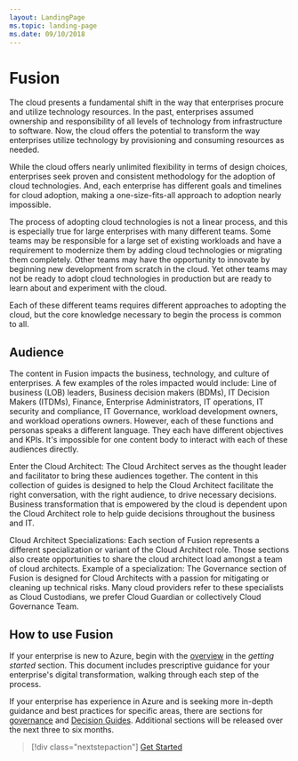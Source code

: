 ```yaml
---
layout: LandingPage
ms.topic: landing-page
ms.date: 09/10/2018
---
```


# Fusion

The cloud presents a fundamental shift in the way that enterprises procure and utilize technology resources. In the past, enterprises assumed ownership and responsibility of all levels of technology from infrastructure to software. Now, the cloud offers the potential to transform the way enterprises utilize technology by provisioning and consuming resources as needed.

While the cloud offers nearly unlimited flexibility in terms of design choices, enterprises seek proven and consistent methodology for the adoption of cloud technologies. And, each enterprise has different goals and timelines for cloud adoption, making a one-size-fits-all approach to adoption nearly impossible.

The process of adopting cloud technologies is not a linear process, and this is especially true for large enterprises with many different teams. Some teams may be responsible for a large set of existing workloads and have a requirement to modernize them by adding cloud technologies or migrating them completely. Other teams may have the opportunity to innovate by beginning new development from scratch in the cloud. Yet other teams may not be ready to adopt cloud technologies in production but are ready to learn about and experiment with the cloud.

Each of these different teams requires different approaches to adopting the cloud, but the core knowledge necessary to begin the process is common to all.

## Audience

The content in Fusion impacts the business, technology, and culture of enterprises. A few examples of the roles impacted would include: Line of business (LOB) leaders, Business decision makers (BDMs), IT Decision Makers (ITDMs), Finance, Enterprise Administrators, IT operations, IT security and compliance, IT Governance, workload development owners, and workload operations owners. However, each of these functions and personas speaks a different language. They each have different objectives and KPIs. It's impossible for one content body to interact with each of these audiences directly.

Enter the Cloud Architect: The Cloud Architect serves as the thought leader and facilitator to bring these audiences together. The content in this collection of guides is designed to help the Cloud Architect facilitate the right conversation, with the right audience, to drive necessary decisions. Business transformation that is empowered by the cloud is dependent upon the Cloud Architect role to help guide decisions throughout the business and IT.

Cloud Architect Specializations: Each section of Fusion represents a different specialization or variant of the Cloud Architect role. Those sections also create opportunities to share the cloud architect load amongst a team of cloud architects. Example of a specialization: The Governance section of Fusion is designed for Cloud Architects with a passion for mitigating or cleaning up technical risks. Many cloud providers refer to these specialists as Cloud Custodians, we prefer Cloud Guardian or collectively Cloud Governance Team.

## How to use Fusion

If your enterprise is new to Azure, begin with the [overview](./getting-started/overview.md) in the *getting started* section. This document includes prescriptive guidance for your enterprise's digital transformation, walking through each step of the process.

If your enterprise has experience in Azure and is seeking more in-depth guidance and best practices for specific areas, there are sections for [governance](./governance/overview.md) and [Decision Guides](./decision-guides/overview.md). Additional sections will be released over the next three to six months.

> [!div class="nextstepaction"]
> [Get Started](./getting-started/overview.md)